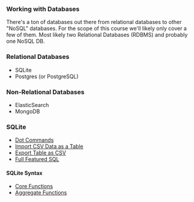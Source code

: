 ### Working with Databases

There's a ton of databases out there from relational databases to other "NoSQL" databases. For the scope of this course we'll likely only cover a few of them. Most likely two Relational Databases (RDBMS) and probably one NoSQL DB.


### Relational Databases
- SQLite
- Postgres (or PostgreSQL)


### Non-Relational Databases
- ElasticSearch
- MongoDB


### SQLite
- [Dot Commands](https://sqlite.org/cli.html#special_commands_to_sqlite3_dot_commands_)
- [Import CSV Data as a Table](https://sqlite.org/cli.html#csv_import)
- [Export Table as CSV](https://sqlite.org/cli.html#csv_export)
- [Full Featured SQL](https://sqlite.org/fullsql.html)

#### SQLite Syntax
- [Core Functions](https://sqlite.org/lang_corefunc.html)
- [Aggregate Functions](https://sqlite.org/lang_aggfunc.html)

